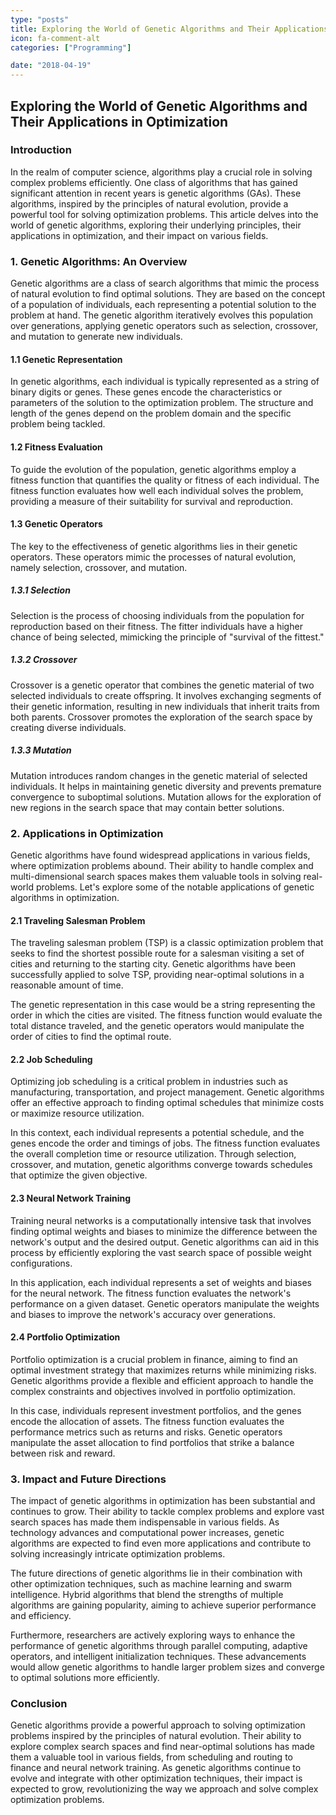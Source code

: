 ```yaml
---
type: "posts"
title: Exploring the World of Genetic Algorithms and Their Applications in Optimization
icon: fa-comment-alt
categories: ["Programming"]

date: "2018-04-19"
---
```




## Exploring the World of Genetic Algorithms and Their Applications in Optimization

### Introduction

In the realm of computer science, algorithms play a crucial role in solving complex problems efficiently. One class of algorithms that has gained significant attention in recent years is genetic algorithms (GAs). These algorithms, inspired by the principles of natural evolution, provide a powerful tool for solving optimization problems. This article delves into the world of genetic algorithms, exploring their underlying principles, their applications in optimization, and their impact on various fields.

### 1. Genetic Algorithms: An Overview

Genetic algorithms are a class of search algorithms that mimic the process of natural evolution to find optimal solutions. They are based on the concept of a population of individuals, each representing a potential solution to the problem at hand. The genetic algorithm iteratively evolves this population over generations, applying genetic operators such as selection, crossover, and mutation to generate new individuals.

#### 1.1 Genetic Representation

In genetic algorithms, each individual is typically represented as a string of binary digits or genes. These genes encode the characteristics or parameters of the solution to the optimization problem. The structure and length of the genes depend on the problem domain and the specific problem being tackled.

#### 1.2 Fitness Evaluation

To guide the evolution of the population, genetic algorithms employ a fitness function that quantifies the quality or fitness of each individual. The fitness function evaluates how well each individual solves the problem, providing a measure of their suitability for survival and reproduction.

#### 1.3 Genetic Operators

The key to the effectiveness of genetic algorithms lies in their genetic operators. These operators mimic the processes of natural evolution, namely selection, crossover, and mutation.

##### 1.3.1 Selection

Selection is the process of choosing individuals from the population for reproduction based on their fitness. The fitter individuals have a higher chance of being selected, mimicking the principle of "survival of the fittest."

##### 1.3.2 Crossover

Crossover is a genetic operator that combines the genetic material of two selected individuals to create offspring. It involves exchanging segments of their genetic information, resulting in new individuals that inherit traits from both parents. Crossover promotes the exploration of the search space by creating diverse individuals.

##### 1.3.3 Mutation

Mutation introduces random changes in the genetic material of selected individuals. It helps in maintaining genetic diversity and prevents premature convergence to suboptimal solutions. Mutation allows for the exploration of new regions in the search space that may contain better solutions.

### 2. Applications in Optimization

Genetic algorithms have found widespread applications in various fields, where optimization problems abound. Their ability to handle complex and multi-dimensional search spaces makes them valuable tools in solving real-world problems. Let's explore some of the notable applications of genetic algorithms in optimization.

#### 2.1 Traveling Salesman Problem

The traveling salesman problem (TSP) is a classic optimization problem that seeks to find the shortest possible route for a salesman visiting a set of cities and returning to the starting city. Genetic algorithms have been successfully applied to solve TSP, providing near-optimal solutions in a reasonable amount of time.

The genetic representation in this case would be a string representing the order in which the cities are visited. The fitness function would evaluate the total distance traveled, and the genetic operators would manipulate the order of cities to find the optimal route.

#### 2.2 Job Scheduling

Optimizing job scheduling is a critical problem in industries such as manufacturing, transportation, and project management. Genetic algorithms offer an effective approach to finding optimal schedules that minimize costs or maximize resource utilization.

In this context, each individual represents a potential schedule, and the genes encode the order and timings of jobs. The fitness function evaluates the overall completion time or resource utilization. Through selection, crossover, and mutation, genetic algorithms converge towards schedules that optimize the given objective.

#### 2.3 Neural Network Training

Training neural networks is a computationally intensive task that involves finding optimal weights and biases to minimize the difference between the network's output and the desired output. Genetic algorithms can aid in this process by efficiently exploring the vast search space of possible weight configurations.

In this application, each individual represents a set of weights and biases for the neural network. The fitness function evaluates the network's performance on a given dataset. Genetic operators manipulate the weights and biases to improve the network's accuracy over generations.

#### 2.4 Portfolio Optimization

Portfolio optimization is a crucial problem in finance, aiming to find an optimal investment strategy that maximizes returns while minimizing risks. Genetic algorithms provide a flexible and efficient approach to handle the complex constraints and objectives involved in portfolio optimization.

In this case, individuals represent investment portfolios, and the genes encode the allocation of assets. The fitness function evaluates the performance metrics such as returns and risks. Genetic operators manipulate the asset allocation to find portfolios that strike a balance between risk and reward.

### 3. Impact and Future Directions

The impact of genetic algorithms in optimization has been substantial and continues to grow. Their ability to tackle complex problems and explore vast search spaces has made them indispensable in various fields. As technology advances and computational power increases, genetic algorithms are expected to find even more applications and contribute to solving increasingly intricate optimization problems.

The future directions of genetic algorithms lie in their combination with other optimization techniques, such as machine learning and swarm intelligence. Hybrid algorithms that blend the strengths of multiple algorithms are gaining popularity, aiming to achieve superior performance and efficiency.

Furthermore, researchers are actively exploring ways to enhance the performance of genetic algorithms through parallel computing, adaptive operators, and intelligent initialization techniques. These advancements would allow genetic algorithms to handle larger problem sizes and converge to optimal solutions more efficiently.

### Conclusion

Genetic algorithms provide a powerful approach to solving optimization problems inspired by the principles of natural evolution. Their ability to explore complex search spaces and find near-optimal solutions has made them a valuable tool in various fields, from scheduling and routing to finance and neural network training. As genetic algorithms continue to evolve and integrate with other optimization techniques, their impact is expected to grow, revolutionizing the way we approach and solve complex optimization problems.
